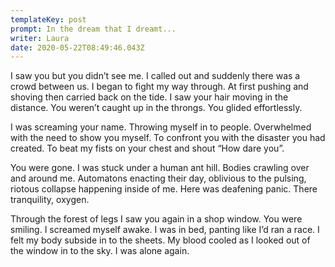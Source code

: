 ```yaml
---
templateKey: post
prompt: In the dream that I dreamt...
writer: Laura
date: 2020-05-22T08:49:46.043Z
---
```

I saw you but you didn’t see me. I called out and suddenly there was a crowd between us. I began to fight my way through. At first pushing and shoving then carried back on the tide. I saw your hair moving in the distance. You weren’t caught up in the throngs. You glided effortlessly.

I was screaming your name. Throwing myself in to people. Overwhelmed with the need to show you myself. To confront you with the disaster you had created. To beat my fists on your chest and shout “How dare you”.

You were gone. I was stuck under a human ant hill. Bodies crawling over and around me. Automatons enacting their day, oblivious to the pulsing, riotous collapse happening inside of me. Here was deafening panic. There tranquility, oxygen.

Through the forest of legs I saw you again in a shop window. You were smiling. I screamed myself awake. I was in bed, panting like I’d ran a race. I felt my body subside in to the sheets. My blood cooled as I looked out of the window in to the sky. I was alone again.